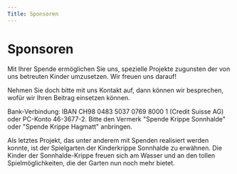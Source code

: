 ```yaml
---
Title: Sponsoren
---
```


# Sponsoren

Mit Ihrer Spende ermöglichen Sie uns, spezielle Projekte zugunsten der von
uns betreuten Kinder umzusetzen.  Wir freuen uns darauf!

Nehmen Sie doch bitte mit uns Kontakt auf, dann können wir besprechen, wofür
wir Ihren Beitrag einsetzen können.

Bank-Verbindung: IBAN CH98 0483 5037 0769 8000 1 (Credit Suisse AG) oder
PC-Konto 46-3677-2.  Bitte den Vermerk "Spende Krippe Sonnhalde" oder
"Spende Krippe Hagmatt"  anbringen.

Als letztes Projekt, das unter anderem mit Spenden realisiert werden konnte,
ist der Spielgarten der Kinderkrippe Sonnhalde zu erwähnen.  Die Kinder der
Sonnhalde-Krippe freuen sich am Wasser und an den tollen Spielmöglichkeiten,
die der Garten nun noch mehr bietet.

